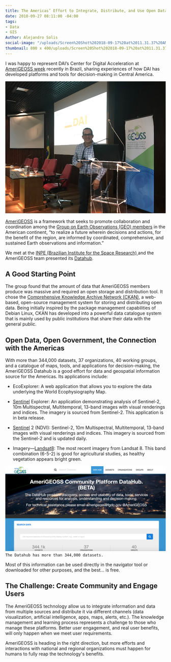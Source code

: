 ```yaml
---
title: The Americas’ Effort to Integrate, Distribute, and Use Open Data to Make Decisions
date: 2018-09-27 08:11:00 -04:00
tags:
- Data
- GIS
Author: Alejandro Solis
social-image: "/uploads/Screen%20Shot%202018-09-17%20at%2011.31.37%20AM.png"
thumbnail: 800 x 400/uploads/Screen%20Shot%202018-09-17%20at%2011.31.37%20AM.png
---
```


I was happy to represent DAI’s Center for Digital Acceleration at [AmeriGEOSS week](https://www.amerigeoss.org/amerigeoss-events/amerigeoss-week-2018/index_html) recently in Brazil, sharing experiences of how DAI has developed platforms and tools for decision-making in Central America.

![Screen Shot 2018-09-12 at 2.14.19 PM.png](/uploads/Screen%20Shot%202018-09-12%20at%202.14.19%20PM.png)

<!--more-->

[AmeriGEOSS](https://www.amerigeoss.org/amerigeoss/index_html) is a framework that seeks to promote collaboration and coordination among the [Group on Earth Observations (GEO) members](https://www.earthobservations.org/members.php) in the American continent, “to realize a future wherein decisions and actions, for the benefit of the region, are informed by coordinated, comprehensive, and sustained Earth observations and information.”

We met at the [INPE (Brazilian Institute for the Space Research) ](http://www.inpe.br)and the AmeriGEOSS team presented its [Datahub](https://data.amerigeoss.org).

## A Good Starting Point

The group found that the amount of data that AmeriGEOSS members produce was massive and required an open storage and distribution tool. It chose the [Comprehensive Knowledge Archive Network (CKAN)](https://ckan.org), a web-based, open-source management system for storing and distributing open data. Being initially inspired by the package management capabilities of Debian Linux, CKAN has developed into a powerful data catalogue system that is mainly used by public institutions that share their data with the general public.

## Open Data, Open Government, the Connection with the Americas

With more than 344,000 datasets, 37 organizations, 40 working groups, and a catalogue of maps, tools, and applications for decision-making, the AmeriGEOSS Datahub is a good effort for data and geospatial information source for the Americas. Its applications include:

* EcoExplorer: A web application that allows you to explore the data underlying the World Ecophysiography Map.

* [Sentinel](https://www.esa.int/Our_Activities/Observing_the_Earth/Copernicus/Sentinel-2) Explorer: An application demonstrating analysis of Sentinel-2, 10m Multispectral, Multitemporal, 13-band images with visual renderings and indices. The imagery is sourced from Sentinel-2. This application is in beta release.

* [Sentinel](https://www.esa.int/Our_Activities/Observing_the_Earth/Copernicus/Sentinel-2) 2 (NDVI): Sentinel-2, 10m Multispectral, Multitemporal, 13-band images with visual renderings and indices. This imagery is sourced from the Sentinel-2 and is updated daily.

* Imagery—[Landsat8](https://landsat.usgs.gov/landsat-8): The most recent imagery from Landsat 8. This band combination (6-5-2) is good for agricultural studies, as healthy vegetation appears bright green.

![Screen Shot 2018-09-12 at 2.58.24 PM.png](/uploads/Screen%20Shot%202018-09-12%20at%202.58.24%20PM.png)
`The Datahub has more than 344,000 datasets.`

Most of this information can be used directly in the navigator tool or downloaded for other purposes, and the best… is free.

## The Challenge: Create Community and Engage Users

The AmeriGEOSS technology allow us to integrate information and data from multiple sources and distribute it via different channels (data visualization, artificial intelligence, apps, maps, alerts, etc.). The knowledge management and learning process represents a challenge to those who manage these platforms. Better user engagement, and real user benefits, will only happen when we meet user requirements. 

AmeriGEOSS is heading in the right direction, but more efforts and interactions with national and regional organizations must happen for humans to fully reap the technology's benefits.